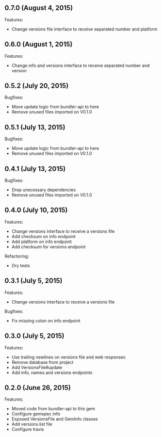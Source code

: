 ## 0.7.0 (August 4, 2015)

Features:

  - Change versions file interface to receive separated number and platform

## 0.6.0 (August 1, 2015)

Features:

  - Change info and versions interface to receive separated number and version

## 0.5.2 (July 20, 2015)

Bugfixes:

  - Move update logic from bundler-api to here
  - Remove unused files imported on V0.1.0


## 0.5.1 (July 13, 2015)

Bugfixes:

  - Move update logic from bundler-api to here
  - Remove unused files imported on V0.1.0

## 0.4.1 (July 13, 2015)

Bugfixes:

  - Drop unecessary dependencies
  - Remove unused files imported on V0.1.0

## 0.4.0 (July 10, 2015)

Features:

  - Change versions interface to receive a versions file
  - Add checksum on info endpoint
  - Add platform on info endpoint
  - Add checksum for versions endpoint

Refactoring:

  - Dry tests

## 0.3.1 (July 5, 2015)

Features:

  - Change versions interface to receive a versions file

Bugfixes:

  - Fix missing colon on info endpoint

## 0.3.0 (July 5, 2015)

Features:

  - Use trailing newlines on versions file and web responses
  - Remove database from project
  - Add VersionsFile#update
  - Add info, names and versions endpoints

## 0.2.0 (June 26, 2015)

Features:

  - Moved code from bundler-api to this gem
  - Configure gemspec info
  - Exposed VersionsFile and GemInfo classes
  - Add versions.list file
  - Configure travis
